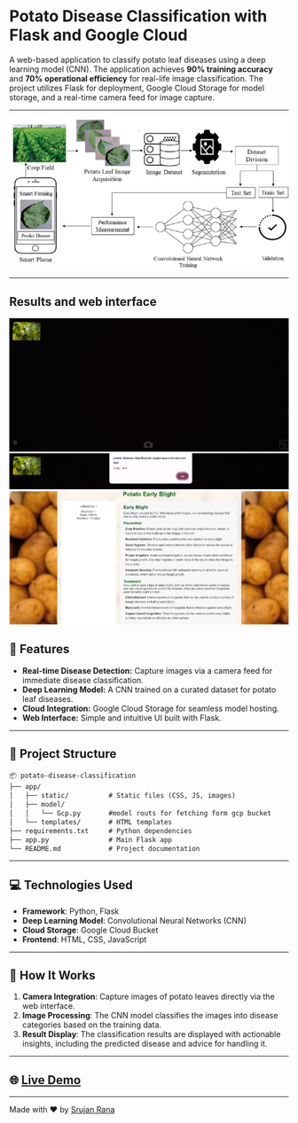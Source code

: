 # Potato Disease Classification with Flask and Google Cloud

A web-based application to classify potato leaf diseases using a deep learning model (CNN). The application achieves **90% training accuracy** and **70% operational efficiency** for real-life image classification. The project utilizes Flask for deployment, Google Cloud Storage for model storage, and a real-time camera feed for image capture.

---
![Potato Disease Classification Logo](https://github.com/Srujanrana07/Potato-disease-classification/blob/main/static/image/potato%20classiifier.png)

---

## Results and web interface 
![Results and web interface](https://github.com/Srujanrana07/Potato-disease-classification/blob/main/static/image/Screenshot%202025-01-01%20144600.png)
![Results and web interface](https://github.com/Srujanrana07/Potato-disease-classification/blob/main/static/image/Screenshot%202025-01-01%20144621.png)
![Results and web interface](https://github.com/Srujanrana07/Potato-disease-classification/blob/main/static/image/Screenshot%202025-01-01%20144753.png)


## 🚀 Features

- **Real-time Disease Detection:** Capture images via a camera feed for immediate disease classification.
- **Deep Learning Model:** A CNN trained on a curated dataset for potato leaf diseases.
- **Cloud Integration:** Google Cloud Storage for seamless model hosting.
- **Web Interface:** Simple and intuitive UI built with Flask.

---

## 📂 Project Structure

```plaintext
📦 potato-disease-classification
├── app/
│   ├── static/          # Static files (CSS, JS, images)       
│   ├── model/
│   │   └── Gcp.py       #model routs for fetching form gcp bucket
│   └── templates/       # HTML templates
├── requirements.txt     # Python dependencies
├── app.py               # Main Flask app
└── README.md            # Project documentation
```
---
## 💻 Technologies Used

- **Framework**: Python, Flask
- **Deep Learning Model**: Convolutional Neural Networks (CNN)
- **Cloud Storage**: Google Cloud Bucket
- **Frontend**: HTML, CSS, JavaScript

---

## 📸 How It Works

1. **Camera Integration**: Capture images of potato leaves directly via the web interface.
2. **Image Processing**: The CNN model classifies the images into disease categories based on the training data.
3. **Result Display**: The classification results are displayed with actionable insights, including the predicted disease and advice for handling it.
---
## 🌐 [Live Demo](http://your-live-demo-link.com)
---
Made with ❤️ by [Srujan Rana](https://github.com/Srujanrana07.git)



